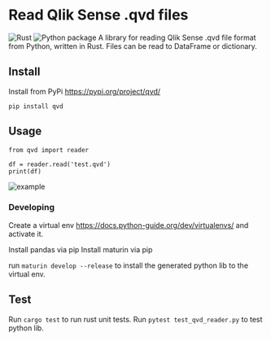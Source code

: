 # Read Qlik Sense .qvd files
![Rust](https://github.com/SBentley/qvd-utils/workflows/Rust/badge.svg) ![Python package](https://github.com/SBentley/qvd-utils/workflows/Python%20package/badge.svg)
A library for reading Qlik Sense .qvd file format from Python, written in Rust. Files can be read to DataFrame or dictionary.

## Install
Install from PyPi https://pypi.org/project/qvd/

```pip install qvd```

## Usage
```
from qvd import reader

df = reader.read('test.qvd')
print(df)
```
![example](https://raw.githubusercontent.com/SBentley/qvd-utils/master/example.png)

### Developing
Create a virtual env https://docs.python-guide.org/dev/virtualenvs/ and activate it.

Install pandas via pip
Install maturin via pip

run ```maturin develop --release``` to install the generated python lib to the virtual env.

## Test
Run ```cargo test``` to run rust unit tests.
Run ```pytest test_qvd_reader.py``` to test python lib.
